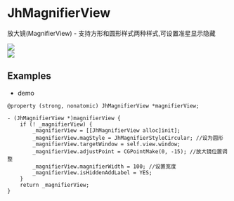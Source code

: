 # JhMagnifierView
放大镜(MagnifierView) - 支持方形和圆形样式两种样式,可设置准星显示隐藏

![](https://gitee.com/iotjh/Picture/raw/master/JhMagnifierView_01.png)  <br> 
![](https://gitee.com/iotjh/Picture/raw/master/JhMagnifierView_02.png)  <br> 

## Examples


* demo
```objc
@property (strong, nonatomic) JhMagnifierView *magnifierView;

- (JhMagnifierView *)magnifierView {
    if (! _magnifierView) {
        _magnifierView = [[JhMagnifierView alloc]init];
        _magnifierView.magStyle = JhMagnifierStyleCircular; //设为圆形
        _magnifierView.targetWindow = self.view.window;
        _magnifierView.adjustPoint = CGPointMake(0, -15); //放大镜位置调整
        _magnifierView.magnifierWidth = 100; //设置宽度
        _magnifierView.isHiddenAddLabel = YES; 
    }
    return _magnifierView;
}

```
